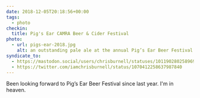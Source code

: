 ```yaml
---
date: 2018-12-05T20:18:56+00:00
tags:
  - photo
checkin:
  title: Pig's Ear CAMRA Beer & Cider Festival
photo:
  - url: pigs-ear-2018.jpg
    alt: an outstanding pale ale at the annual Pig’s Ear Beer Festival in London
syndicate_to:
  - https://mastodon.social/users/chrisburnell/statuses/101190280258969887
  - https://twitter.com/iamchrisburnell/status/1070412258637987840
---
```


Been looking forward to Pig’s Ear Beer Festival since last year. I'm in heaven.
